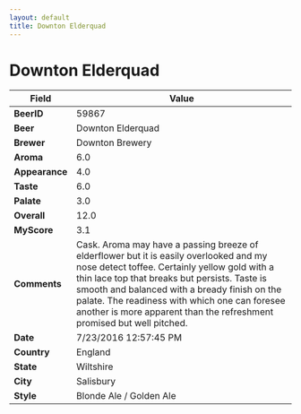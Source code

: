 ```yaml
---
layout: default
title: Downton Elderquad
---
```


# Downton Elderquad

| Field         | Value     |
|---------------|-----------|
| **BeerID** | 59867 |
| **Beer** | Downton Elderquad |
| **Brewer** | Downton Brewery |
| **Aroma** | 6.0 |
| **Appearance** | 4.0 |
| **Taste** | 6.0 |
| **Palate** | 3.0 |
| **Overall** | 12.0 |
| **MyScore** | 3.1 |
| **Comments** | Cask. Aroma may have a passing breeze of elderflower but it is easily overlooked and my nose detect toffee. Certainly yellow gold with a thin lace top that breaks but persists. Taste is smooth and balanced with a bready finish on the palate. The readiness with which one can foresee another is more apparent than the refreshment promised but well pitched. |
| **Date** | 7/23/2016 12:57:45 PM |
| **Country** | England |
| **State** | Wiltshire |
| **City** | Salisbury |
| **Style** | Blonde Ale / Golden Ale |
